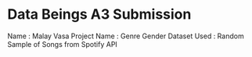 # Data Beings A3 Submission
Name : Malay Vasa
Project Name : Genre Gender
Dataset Used : Random Sample of Songs from Spotify API
